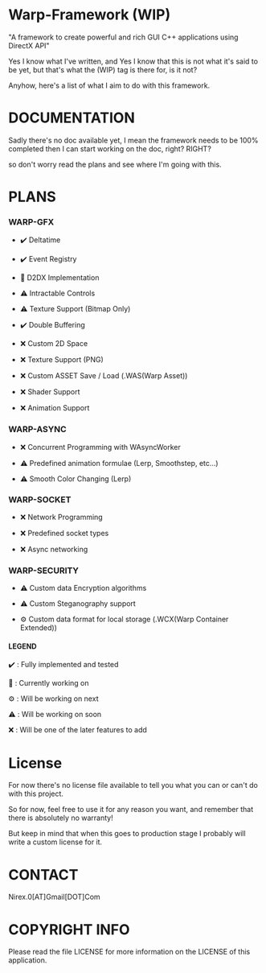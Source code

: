 # Warp-Framework (WIP)
"A framework to create powerful and rich GUI C++ applications using DirectX API"

Yes I know what I've written, and Yes I know that this is not what it's said to be yet, but that's what the (WIP) tag is there for, is it not?

Anyhow, here's a list of what I aim to do with this framework.

DOCUMENTATION
=============

Sadly there's no doc available yet, I mean the framework needs to be 100% completed then I can start working on the doc, right? RIGHT?

so don't worry read the plans and see where I'm going with this.

PLANS
=====


### WARP-GFX

- ✔️ Deltatime 

- ✔️ Event Registry

- 🔧 D2DX Implementation

- ⚠️ Intractable Controls

- ⚠️ Texture Support (Bitmap Only)

- ✔️ Double Buffering

- ❌ Custom 2D Space

- ❌ Texture Support (PNG)

- ❌ Custom ASSET Save / Load (.WAS(Warp Asset))

- ❌ Shader Support

- ❌ Animation Support

### WARP-ASYNC

- ❌ Concurrent Programming with WAsyncWorker

- ⚠️ Predefined animation formulae (Lerp, Smoothstep, etc...)

- ⚠️ Smooth Color Changing (Lerp)

### WARP-SOCKET

- ❌ Network Programming

- ❌ Predefined socket types

- ❌ Async networking

### WARP-SECURITY

- ⚠️ Custom data Encryption algorithms

- ⚠️ Custom Steganography support

- ⚙️ Custom data format for local storage (.WCX(Warp Container Extended))


#### LEGEND

✔️ : Fully implemented and tested

🔧 : Currently working on

⚙️ : Will be working on next

⚠️ : Will be working on soon

❌ : Will be one of the later features to add


License
=======

For now there's no license file available to tell you what you can or can't do with this project.

So for now, feel free to use it for any reason you want, and remember that there is absolutely no warranty!

But keep in mind that when this goes to production stage I probably will write a custom license for it.

CONTACT
=======

Nirex.0[AT]Gmail[DOT]Com

COPYRIGHT INFO
==============

Please read the file LICENSE for more information on the LICENSE of this application.


